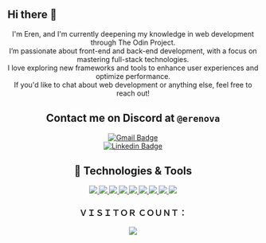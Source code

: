 <div align="center"><h2 align="start"> Hi there 👋
</h2>
<div>I'm Eren, and I'm currently deepening my knowledge in web development through The Odin Project.</div>
<div>I’m passionate about front-end and back-end development, with a focus on mastering full-stack technologies. </div>
<div>I love exploring new frameworks and tools to enhance user experiences and optimize performance.</div>
<div>If you'd like to chat about web development or anything else, feel free to reach out!</div>

Contact me on Discord at ```@erenova```
---
[![Gmail Badge](https://img.shields.io/badge/-erenova6@gmail.com-c14438?style=flat&logo=Gmail&logoColor=white)](mailto:erenova6@gmail.com "Connect via Email")  
[![Linkedin Badge](https://img.shields.io/badge/-eren%20kaya-0072b1?style=flat&logo=Linkedin&logoColor=white)](https://www.linkedin.com/in/erenova/ "Connect on LinkedIn")  

<h2 align="center"> 🔧 Technologies & Tools</h2>

<p align="center">
    <a href="https://github.com/erenova"> <img src="https://skillicons.dev/icons?i=html" /> 
     <img src="https://skillicons.dev/icons?i=css" />
     <img src="https://skillicons.dev/icons?i=js" />
     <img src="https://skillicons.dev/icons?i=react" />
     <img src="https://skillicons.dev/icons?i=tailwind" />
     <img src="https://skillicons.dev/icons?i=bootstrap" />
     <img src="https://skillicons.dev/icons?i=git" />
     <img src="https://skillicons.dev/icons?i=webpack" />
     <img src="https://skillicons.dev/icons?i=vite"/> </a>
</p>


<div align="center"><h3>ＶＩＳＩＴＯＲ ＣＯＵＮＴ：</h3>
<img src="https://profile-counter.glitch.me/erenova/count.svg" /></div></div>
